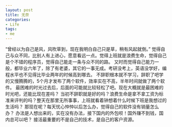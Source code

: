 ```yaml
---
layout: post
title: 无奈
categories:
- Life
tags:
- me
---
```

“曾经以为自己是风，风吹草到，现在我明白自己只是草，稍有风起就倒。”
觉得自己与众不同，比别人有上进心，愿意看远一点。觉得上班就是浪费生命，觉得自己是个不错的程序员，觉得自己能走一条与众不同的路。
又时而觉得自己能力一般，都毕业六年了，除了有老婆，其它的一事无成。考研没考上，英语没学好，编程水平也不见得比毕业两年的时候高到哪去。
不辞职根本就不学习，辞职了吧学的又慢腾腾的，5个月才发布了两个软件，效率实在不高，半年时间就做了两个软件。
最困难的时光过去后，后面的可能就比较轻松了吧。现在大概就是最困难的时光吧，还能比现在差吗？
当初不辞职就是好的吗？浪费生命是拿不拿工资为标准来评判的吗？整天在那里无所事事，上班就看着钟想着什么时候下班是我想过的生活吗？
那现在呢？每天忧心忡忡以后怎么办，觉得自己的软件没有销量怎么办？
办法是人想出来的，实在没有办法，接下国内的外包呗！国外赚不到钱，国内总可以吧？
接活最重要的不是自己的技术，是自己的客户资源。

